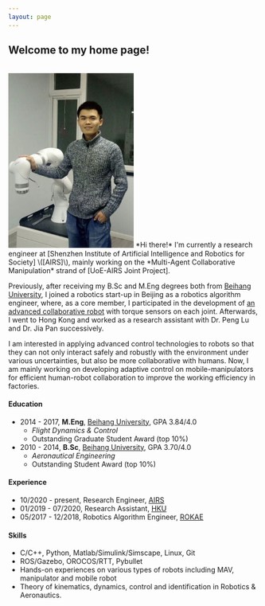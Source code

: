 ```yaml
---
layout: page
---
```

## Welcome to my home page!

<br/>
<img src="./images/tzhj_robot.jpg" class="floatpic" width="50%" height="50%">
*Hi there!* I'm currently a research engineer at [Shenzhen Institute of Artificial Intelligence and Robotics for Society]  \([AIRS]\), mainly working on the *Multi-Agent Collaborative Manipulation* strand of [UoE-AIRS Joint Project].

Previously, after receiving my B.Sc and M.Eng degrees both from [Beihang University], I joined a robotics start-up in Beijing as a robotics algorithm engineer, where, as a core member, I participated in the development of [an advanced collaborative robot] with torque sensors on each joint. Afterwards, I went to Hong Kong and worked as a research assistant with Dr. Peng Lu and Dr. Jia Pan successively.

I am interested in applying advanced control technologies to robots so that they can not only interact safely and robustly with the environment under various uncertainties, but also be more collaborative with humans. Now, I am mainly working on developing adaptive control on mobile-manipulators for efficient human-robot collaboration to improve the working efficiency in factories.

#### Education

- 2014 - 2017,  **M.Eng**,  [Beihang University], GPA 3.84/4.0
  - *Flight Dynamics & Control*
  - Outstanding Graduate Student Award (top 10%)
- 2010 - 2014,  **B.Sc**,  [Beihang University], GPA 3.70/4.0
  - *Aeronautical Engineering*
  - Outstanding Student Award (top 10%)

#### Experience

- 10/2020 - present, Research Engineer,  [AIRS]
- 01/2019 - 07/2020, Research Assistant,  [HKU]
- 05/2017 - 12/2018, Robotics Algorithm Engineer,  [ROKAE]

#### Skills

* C/C++, Python, Matlab/Simulink/Simscape, Linux, Git
* ROS/Gazebo, OROCOS/RTT, Pybullet
* Hands-on experiences on various types of robots including MAV, manipulator and mobile robot
* Theory of kinematics, dynamics, control and identification in Robotics & Aeronautics.

[BUAA]: https://ev.buaa.edu.cn/
[Beihang University]: https://ev.buaa.edu.cn/
[an advanced collaborative robot]: https://www.rokae.com/product1
[UoE-AIRS Joint Project]: https://web.inf.ed.ac.uk/slmc/research/projects-and-grants/uoe-airs-joint-project
[HKU]: https://www.hku.hk/
[PolyU]: https://www.polyu.edu.hk/en/
[ROKAE]: https://www.rokae.com/?l=en-us
[Shenzhen Institute of Artificial Intelligence and Robotics for Society]: https://airs.cuhk.edu.cn/en/
[AIRS]: https://airs.cuhk.edu.cn/en/
